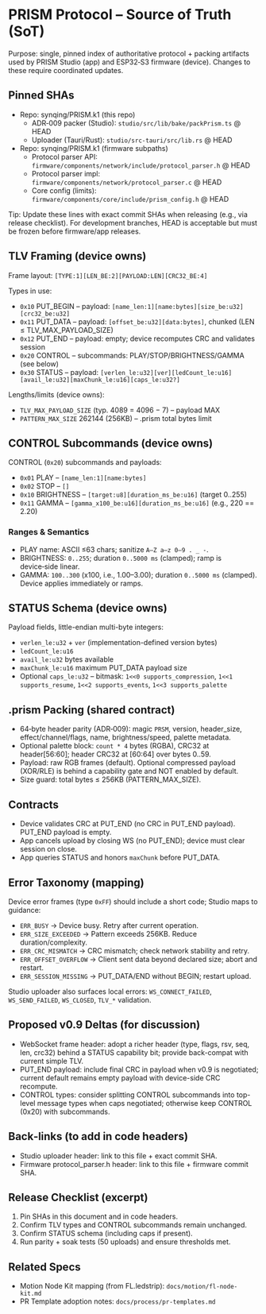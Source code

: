 # PRISM Protocol – Source of Truth (SoT)

Purpose: single, pinned index of authoritative protocol + packing artifacts used by PRISM Studio (app) and ESP32‑S3 firmware (device). Changes to these require coordinated updates.

## Pinned SHAs

- Repo: synqing/PRISM.k1 (this repo)
  - ADR‑009 packer (Studio): `studio/src/lib/bake/packPrism.ts` @ HEAD
  - Uploader (Tauri/Rust): `studio/src-tauri/src/lib.rs` @ HEAD
- Repo: synqing/PRISM.k1 (firmware subpaths)
  - Protocol parser API: `firmware/components/network/include/protocol_parser.h` @ HEAD
  - Protocol parser impl: `firmware/components/network/protocol_parser.c` @ HEAD
  - Core config (limits): `firmware/components/core/include/prism_config.h` @ HEAD

Tip: Update these lines with exact commit SHAs when releasing (e.g., via release checklist). For development branches, HEAD is acceptable but must be frozen before firmware/app releases.

## TLV Framing (device owns)

Frame layout: `[TYPE:1][LEN_BE:2][PAYLOAD:LEN][CRC32_BE:4]`

Types in use:
- `0x10` PUT_BEGIN – payload: `[name_len:1][name:bytes][size_be:u32][crc32_be:u32]`
- `0x11` PUT_DATA  – payload: `[offset_be:u32][data:bytes]`, chunked (LEN ≤ TLV_MAX_PAYLOAD_SIZE)
- `0x12` PUT_END   – payload: empty; device recomputes CRC and validates session
- `0x20` CONTROL   – subcommands: PLAY/STOP/BRIGHTNESS/GAMMA (see below)
- `0x30` STATUS    – payload: `[verlen_le:u32][ver][ledCount_le:u16][avail_le:u32][maxChunk_le:u16][caps_le:u32?]`

Lengths/limits (device owns):
- `TLV_MAX_PAYLOAD_SIZE` (typ. 4089 = 4096 − 7) – payload MAX
- `PATTERN_MAX_SIZE` 262144 (256KB) – .prism total bytes limit

## CONTROL Subcommands (device owns)

CONTROL (`0x20`) subcommands and payloads:
- `0x01` PLAY     – `[name_len:1][name:bytes]`
- `0x02` STOP     – `[]`
- `0x10` BRIGHTNESS – `[target:u8][duration_ms_be:u16]` (target 0..255)
- `0x11` GAMMA      – `[gamma_x100_be:u16][duration_ms_be:u16]` (e.g., 220 == 2.20)

### Ranges & Semantics

- PLAY name: ASCII ≤63 chars; sanitize `A–Z a–z 0–9 . _ -`.
- BRIGHTNESS: `0..255`; duration `0..5000 ms` (clamped); ramp is device‑side linear.
- GAMMA: `100..300` (x100, i.e., 1.00–3.00); duration `0..5000 ms` (clamped). Device applies immediately or ramps.

## STATUS Schema (device owns)

Payload fields, little-endian multi-byte integers:
- `verlen_le:u32` + `ver` (implementation-defined version bytes)
- `ledCount_le:u16`
- `avail_le:u32` bytes available
- `maxChunk_le:u16` maximum PUT_DATA payload size
- Optional `caps_le:u32` – bitmask: `1<<0 supports_compression`, `1<<1 supports_resume`, `1<<2 supports_events`, `1<<3 supports_palette`

## .prism Packing (shared contract)

- 64‑byte header parity (ADR‑009): magic `PRSM`, version, header_size, effect/channel/flags, name, brightness/speed, palette metadata.
- Optional palette block: `count * 4` bytes (RGBA), CRC32 at header[56:60]; header CRC32 at [60:64] over bytes 0..59.
- Payload: raw RGB frames (default). Optional compressed payload (XOR/RLE) is behind a capability gate and NOT enabled by default.
- Size guard: total bytes ≤ 256KB (PATTERN_MAX_SIZE).

## Contracts

- Device validates CRC at PUT_END (no CRC in PUT_END payload). PUT_END payload is empty.
- App cancels upload by closing WS (no PUT_END); device must clear session on close.
- App queries STATUS and honors `maxChunk` before PUT_DATA.

## Error Taxonomy (mapping)

Device error frames (type `0xFF`) should include a short code; Studio maps to guidance:

- `ERR_BUSY` → Device busy. Retry after current operation.
- `ERR_SIZE_EXCEEDED` → Pattern exceeds 256KB. Reduce duration/complexity.
- `ERR_CRC_MISMATCH` → CRC mismatch; check network stability and retry.
- `ERR_OFFSET_OVERFLOW` → Client sent data beyond declared size; abort and restart.
- `ERR_SESSION_MISSING` → PUT_DATA/END without BEGIN; restart upload.

Studio uploader also surfaces local errors: `WS_CONNECT_FAILED`, `WS_SEND_FAILED`, `WS_CLOSED`, `TLV_*` validation.

## Proposed v0.9 Deltas (for discussion)

- WebSocket frame header: adopt a richer header (type, flags, rsv, seq, len, crc32) behind a STATUS capability bit; provide back-compat with current simple TLV.
- PUT_END payload: include final CRC in payload when v0.9 is negotiated; current default remains empty payload with device-side CRC recompute.
- CONTROL types: consider splitting CONTROL subcommands into top-level message types when caps negotiated; otherwise keep CONTROL (0x20) with subcommands.

## Back‑links (to add in code headers)

- Studio uploader header: link to this file + exact commit SHA.
- Firmware protocol_parser.h header: link to this file + firmware commit SHA.

## Release Checklist (excerpt)

1) Pin SHAs in this document and in code headers.
2) Confirm TLV types and CONTROL subcommands remain unchanged.
3) Confirm STATUS schema (including caps if present).
4) Run parity + soak tests (50 uploads) and ensure thresholds met.

## Related Specs

- Motion Node Kit mapping (from FL.ledstrip): `docs/motion/fl-node-kit.md`
- PR Template adoption notes: `docs/process/pr-templates.md`
